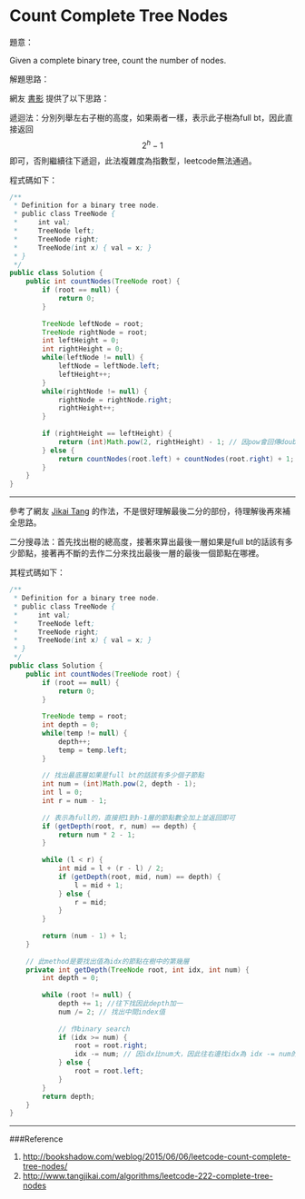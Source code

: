 # Count Complete Tree Nodes

[]()

題意：

Given a complete binary tree, count the number of nodes.


解題思路：

網友 [書影](http://bookshadow.com/weblog/2015/06/06/leetcode-count-complete-tree-nodes/) 提供了以下思路：

遞迴法：分別列舉左右子樹的高度，如果兩者一樣，表示此子樹為full bt，因此直接返回 $$2^h - 1$$即可，否則繼續往下遞迴，此法複雜度為指數型，leetcode無法通過。

程式碼如下：

```java
/**
 * Definition for a binary tree node.
 * public class TreeNode {
 *     int val;
 *     TreeNode left;
 *     TreeNode right;
 *     TreeNode(int x) { val = x; }
 * }
 */
public class Solution {
    public int countNodes(TreeNode root) {
        if (root == null) {
            return 0;
        }
        
        TreeNode leftNode = root;
        TreeNode rightNode = root;
        int leftHeight = 0;
        int rightHeight = 0;
        while(leftNode != null) {
            leftNode = leftNode.left;
            leftHeight++;
        }
        while(rightNode != null) {
            rightNode = rightNode.right;
            rightHeight++;
        }
        
        if (rightHeight == leftHeight) {
            return (int)Math.pow(2, rightHeight) - 1; // 因pow會回傳double
        } else {
            return countNodes(root.left) + countNodes(root.right) + 1; //加上root本身的那個節點，因此加一
        }
    }
}
```
---
參考了網友 [Jikai Tang](http://www.tangjikai.com/algorithms/leetcode-222-complete-tree-nodes) 的作法，不是很好理解最後二分的部份，待理解後再來補全思路。

二分搜尋法：首先找出樹的總高度，接著來算出最後一層如果是full bt的話該有多少節點，接著再不斷的去作二分來找出最後一層的最後一個節點在哪裡。

其程式碼如下：

```java
/**
 * Definition for a binary tree node.
 * public class TreeNode {
 *     int val;
 *     TreeNode left;
 *     TreeNode right;
 *     TreeNode(int x) { val = x; }
 * }
 */
public class Solution {
    public int countNodes(TreeNode root) {
        if (root == null) {
            return 0;
        }
        
        TreeNode temp = root;
        int depth = 0;
        while(temp != null) {
            depth++;
            temp = temp.left;
        }
        
        // 找出最底層如果是full bt的話該有多少個子節點
        int num = (int)Math.pow(2, depth - 1);
        int l = 0;
        int r = num - 1;
        
        // 表示為full的，直接把1到h-1層的節點數全加上並返回即可
        if (getDepth(root, r, num) == depth) {
            return num * 2 - 1;
        }
        
        while (l < r) {
            int mid = l + (r - l) / 2;
            if (getDepth(root, mid, num) == depth) {
                l = mid + 1;
            } else {
                r = mid;
            }
        }
        
        return (num - 1) + l;
    }
    
    // 此method是要找出值為idx的節點在樹中的第幾層
    private int getDepth(TreeNode root, int idx, int num) {
        int depth = 0;
        
        while (root != null) {
            depth += 1; //往下找因此depth加一
            num /= 2; // 找出中間index值
            
            // 作binary search
            if (idx >= num) {
                root = root.right;
                idx -= num; // 因idx比num大，因此往右邊找idx為 idx -= num的，
            } else {
                root = root.left;
            }
        }
        return depth;
    }
}
```


---
###Reference
1. http://bookshadow.com/weblog/2015/06/06/leetcode-count-complete-tree-nodes/
2. http://www.tangjikai.com/algorithms/leetcode-222-complete-tree-nodes
